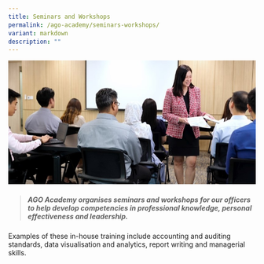 ```yaml
---
title: Seminars and Workshops
permalink: /ago-academy/seminars-workshops/
variant: markdown
description: ""
---
```

![](/images/Office%20shoot/lowres2Z0A7195_800x400.jpg)

> ##### **AGO Academy organises seminars and workshops for our officers to help develop competencies in professional knowledge, personal effectiveness and leadership.** 

Examples of these in-house training include accounting and auditing standards, data visualisation and analytics, report writing and managerial skills.